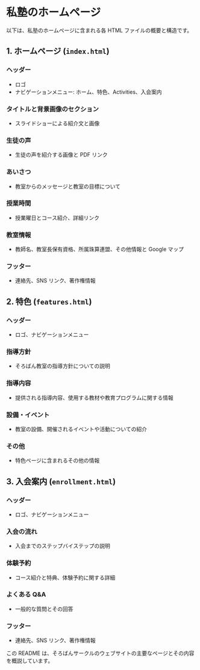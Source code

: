 # 私塾のホームページ

以下は、私塾のホームページに含まれる各 HTML ファイルの概要と構造です。

## 1. ホームページ (`index.html`)

### ヘッダー

- ロゴ
- ナビゲーションメニュー: ホーム、特色、Activities、入会案内

### タイトルと背景画像のセクション

- スライドショーによる紹介文と画像

### 生徒の声

- 生徒の声を紹介する画像と PDF リンク

### あいさつ

- 教室からのメッセージと教室の目標について

### 授業時間

- 授業曜日とコース紹介、詳細リンク

### 教室情報

- 教師名、教室長保有資格、所属珠算連盟、その他情報と Google マップ

### フッター

- 連絡先、SNS リンク、著作権情報

## 2. 特色 (`features.html`)

### ヘッダー

- ロゴ、ナビゲーションメニュー

### 指導方針

- そろばん教室の指導方針についての説明

### 指導内容

- 提供される指導内容、使用する教材や教育プログラムに関する情報

### 設備・イベント

- 教室の設備、開催されるイベントや活動についての紹介

### その他

- 特色ページに含まれるその他の情報

## 3. 入会案内 (`enrollment.html`)

### ヘッダー

- ロゴ、ナビゲーションメニュー

### 入会の流れ

- 入会までのステップバイステップの説明

### 体験予約

- コース紹介と特典、体験予約に関する詳細

### よくある Q&A

- 一般的な質問とその回答

### フッター

- 連絡先、SNS リンク、著作権情報

この README は、そろばんサークルのウェブサイトの主要なページとその内容を概説しています。
